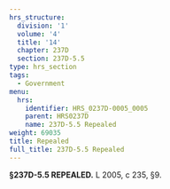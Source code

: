 ```yaml
---
hrs_structure:
  division: '1'
  volume: '4'
  title: '14'
  chapter: 237D
  section: 237D-5.5
type: hrs_section
tags:
  - Government
menu:
  hrs:
    identifier: HRS_0237D-0005_0005
    parent: HRS0237D
    name: 237D-5.5 Repealed
weight: 69035
title: Repealed
full_title: 237D-5.5 Repealed
---
```

**§237D-5.5 REPEALED.** L 2005, c 235, §9.